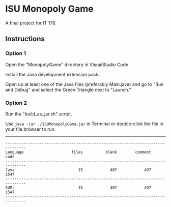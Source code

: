 # ISU Monopoly Game

A final project for IT 178.

## Instructions

### Option 1

Open the "MonopolyGame" directory in VisualStudio Code.

Install the Java development extension pack.

Open up at least one of the Java files (preferably Main.java) and go to "Run and Debug" and select the Green Triangle next to "Launch."

### Option 2

Run the "build_as_jar.sh" script.

Use `java -jar ./ISUMonopolyGame.jar` in Terminal or double-click the file in your file browser to run.

---

```
-------------------------------------------------------------------------------
Language                     files          blank        comment           code
-------------------------------------------------------------------------------
Java                            15            407            497           1547
-------------------------------------------------------------------------------
SUM:                            15            407            497           1547
-------------------------------------------------------------------------------
```
